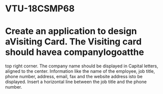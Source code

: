 # VTU-18CSMP68
# Create an application to design aVisiting Card. The Visiting card should havea companylogoatthe
top right corner. The company name should be displayed in Capital letters, aligned to the center.
Information like the name of the employee, job title, phone number, address, email, fax and the
website address isto be displayed. Insert a horizontal line between the job title and the phone
number.
